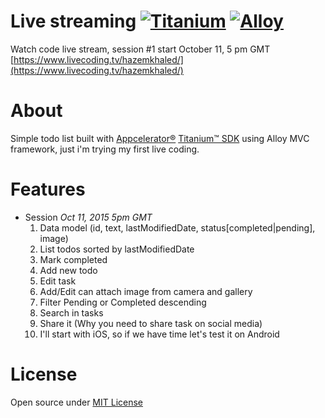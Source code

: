 # Live streaming [![Titanium](http://www-static.appcelerator.com/badges/titanium-git-badge-sq.png)](http://www.appcelerator.com/titanium/) [![Alloy](http://www-static.appcelerator.com/badges/alloy-git-badge-sq.png)](http://www.appcelerator.com/alloy/)
Watch code live stream, session #1 start October 11, 5 pm GMT [https://www.livecoding.tv/hazemkhaled/](https://www.livecoding.tv/hazemkhaled/)

# About
Simple todo list built with [Appcelerator®](http://www.appcelerator.com) [Titanium™ SDK](http://www.appcelerator.org/#titanium) using Alloy MVC framework, just i'm trying my first live coding.

# Features
- Session _Oct 11, 2015 5pm GMT_
  1. Data model (id, text, lastModifiedDate, status[completed|pending], image)
  2. List todos sorted by lastModifiedDate
  3. Mark completed
  4. Add new todo
  5. Edit task
  6. Add/Edit can attach image from camera and gallery
  7. Filter Pending or Completed descending
  8. Search in tasks
  9. Share it (Why you need to share task on social media)
  10. I'll start with iOS, so if we have time let's test it on Android

# License
Open source under [MIT License](https://github.com/App3ad/bo7/blob/master/LICENSE.md)
